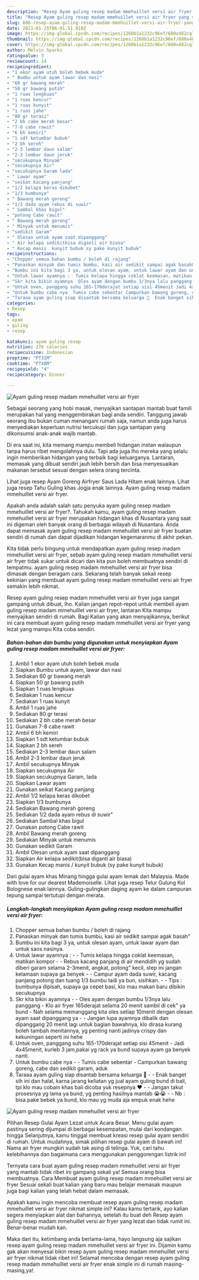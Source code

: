 ```yaml
---
description: "Resep Ayam guling resep madam mmehuillet versi air fryer yang sedap dan Mudah Dibuat"
title: "Resep Ayam guling resep madam mmehuillet versi air fryer yang sedap dan Mudah Dibuat"
slug: 606-resep-ayam-guling-resep-madam-mmehuillet-versi-air-fryer-yang-sedap-dan-mudah-dibuat
date: 2021-01-25T06:01:51.018Z
image: https://img-global.cpcdn.com/recipes/1260b1a1232c96ef/680x482cq70/ayam-guling-resep-madam-mmehuillet-versi-air-fryer-foto-resep-utama.jpg
thumbnail: https://img-global.cpcdn.com/recipes/1260b1a1232c96ef/680x482cq70/ayam-guling-resep-madam-mmehuillet-versi-air-fryer-foto-resep-utama.jpg
cover: https://img-global.cpcdn.com/recipes/1260b1a1232c96ef/680x482cq70/ayam-guling-resep-madam-mmehuillet-versi-air-fryer-foto-resep-utama.jpg
author: Melvin Sparks
ratingvalue: 3
reviewcount: 14
recipeingredient:
- "1 ekor ayam utuh boleh bebek muda"
- " Bumbu untuk ayam lawar dan nasi"
- "60 gr bawang merah"
- "50 gr bawang putih"
- "1 ruas lengkuas"
- "1 ruas kencur"
- "1 ruas kunyit"
- "1 ruas jahe"
- "80 gr terasi"
- "2 bh cabe merah besar"
- "7-8 cabe rawit"
- "6 bh kemiri"
- "1 sdt ketumbar bubuk"
- "2 bh sereh"
- "2-3 lembar daun salam"
- "2-3 lembar daun jeruk"
- "secukupnya Minyak"
- "secukupnya Air"
- "secukupnya Garam lada"
- " Lawar ayam"
- "seikat Kacang panjang"
- "1/2 kelapa keras dikobet"
- "1/3 bumbunya"
- " Bawang merah goreng"
- "1/2 dada ayam rebus di suwir"
- " Sambal khas bigul"
- "potong Cabe rawit"
- " Bawang merah goreng"
- " Minyak untuk menumis"
- "sedikit Garam"
- " Olesan untuk ayam saat dipanggang"
- " Air kelapa sedikitbisa diganti air biasa"
- " Kecap manis  kunyit bubuk sy pake kunyit bubuk"
recipeinstructions:
- "Chopper semua bahan bumbu / boleh di rajang"
- "Panaskan minyak dan tumis bumbu, kasi air sedikit sampai agak basah&#34;"
- "Bumbu ini kita bagi 3 ya, untuk olesan ayam, untuk lawar ayam dan untuk saos nasinya."
- "Untuk lawar ayamnya :  Tumis kelapa hingga coklat keemasan, matikan kompor  Rebus kacang panjang di air mendidih yg sudah diberi garam selama 2-3menit, angkat, potong&#34; kecil, step ini jangan kelamaan supaya ga benyek  Campur ayam dada suwir, kacang panjang potong dan tuang 1/3 bumbu tadi ya bun, sisihkan.  Tips : bumbunya dipisah, supaya ga cepet basi, klo mau makan baru dibikin secukupnya"
- "Skr kita bikin ayamnya  Oles ayam dengan bumbu 1/3nya lalu panggang Klo air fryer 165derajat selama 20 menit sambil di cek&#34; ya bund Nah selama memanggang kita oles setiap 10menit dengan olesan ayam saat dipanggang ya  Jangan lupa ayamnya dibalik dan dipanggang 20 menit lagi untuk bagian bawahnya, klo dirasa kurang boleh tambah menitannya, yg penting nanti jadinya crispy dan kekuningan seperti ini hehe"
- "Untuk oven, panggang suhu 165-170derajat setiap sisi 45menit Jadi 4x45menit, kurleb 3 jam,pakai yg rack ya bund supaya ayam ga benyek nanti."
- "Untuk bumbu cabe nya  Tumis cabe sebentar Campurkan bawang goreng, cabe dan sedikit garam, aduk"
- "Taraaa ayam guling siap disantab bersama keluarga 🥰  Enak banget sih ini dan halal, karna jarang keliatan yg jual ayam guling bund di bali, tpi klo mau cobain khas bali dicoba yuk resepnya ❤  Jangan takut prosesnya yg lama ya bund, yg penting hasilnya mantab 😭😭  Nb : bisa pake bebek ya bund, klo mau yg muda aja empuk enak hehe"
categories:
- Resep
tags:
- ayam
- guling
- resep

katakunci: ayam guling resep 
nutrition: 276 calories
recipecuisine: Indonesian
preptime: "PT31M"
cooktime: "PT48M"
recipeyield: "4"
recipecategory: Dinner

---
```



![Ayam guling resep madam mmehuillet versi air fryer](https://img-global.cpcdn.com/recipes/1260b1a1232c96ef/680x482cq70/ayam-guling-resep-madam-mmehuillet-versi-air-fryer-foto-resep-utama.jpg)

Sebagai seorang yang hobi masak, menyajikan santapan mantab buat famili merupakan hal yang menggembirakan bagi anda sendiri. Tanggung jawab seorang ibu bukan cuman menangani rumah saja, namun anda juga harus menyediakan keperluan nutrisi tercukupi dan juga santapan yang dikonsumsi anak-anak wajib mantab.

Di era  saat ini, kita memang mampu membeli hidangan instan walaupun tanpa harus ribet mengolahnya dulu. Tapi ada juga lho mereka yang selalu ingin memberikan hidangan yang terbaik bagi keluarganya. Lantaran, memasak yang dibuat sendiri jauh lebih bersih dan bisa menyesuaikan makanan tersebut sesuai dengan selera orang tercinta. 

Lihat juga resep Ayam Goreng Airfryer Saus Lada Hitam enak lainnya. Lihat juga resep Tahu Guling khas Jogja enak lainnya. Ayam guling resep madam mmehuillet versi air fryer.

Apakah anda adalah salah satu penyuka ayam guling resep madam mmehuillet versi air fryer?. Tahukah kamu, ayam guling resep madam mmehuillet versi air fryer merupakan hidangan khas di Nusantara yang saat ini digemari oleh banyak orang di berbagai wilayah di Nusantara. Anda dapat memasak ayam guling resep madam mmehuillet versi air fryer buatan sendiri di rumah dan dapat dijadikan hidangan kegemaranmu di akhir pekan.

Kita tidak perlu bingung untuk mendapatkan ayam guling resep madam mmehuillet versi air fryer, sebab ayam guling resep madam mmehuillet versi air fryer tidak sukar untuk dicari dan kita pun boleh membuatnya sendiri di tempatmu. ayam guling resep madam mmehuillet versi air fryer bisa dimasak dengan beragam cara. Sekarang telah banyak sekali resep kekinian yang membuat ayam guling resep madam mmehuillet versi air fryer semakin lebih nikmat.

Resep ayam guling resep madam mmehuillet versi air fryer juga sangat gampang untuk dibuat, lho. Kalian jangan repot-repot untuk membeli ayam guling resep madam mmehuillet versi air fryer, lantaran Kita mampu menyajikan sendiri di rumah. Bagi Kalian yang akan menyajikannya, berikut ini cara membuat ayam guling resep madam mmehuillet versi air fryer yang lezat yang mampu Kita coba sendiri.

<!--inarticleads1-->

##### Bahan-bahan dan bumbu yang digunakan untuk menyiapkan Ayam guling resep madam mmehuillet versi air fryer:

1. Ambil 1 ekor ayam utuh boleh bebek muda
1. Siapkan  Bumbu untuk ayam, lawar dan nasi
1. Sediakan 60 gr bawang merah
1. Siapkan 50 gr bawang putih
1. Siapkan 1 ruas lengkuas
1. Sediakan 1 ruas kencur
1. Sediakan 1 ruas kunyit
1. Ambil 1 ruas jahe
1. Sediakan 80 gr terasi
1. Sediakan 2 bh cabe merah besar
1. Gunakan 7-8 cabe rawit
1. Ambil 6 bh kemiri
1. Siapkan 1 sdt ketumbar bubuk
1. Siapkan 2 bh sereh
1. Sediakan 2-3 lembar daun salam
1. Ambil 2-3 lembar daun jeruk
1. Ambil secukupnya Minyak
1. Siapkan secukupnya Air
1. Siapkan secukupnya Garam, lada
1. Siapkan  Lawar ayam
1. Gunakan seikat Kacang panjang
1. Ambil 1/2 kelapa keras dikobet
1. Siapkan 1/3 bumbunya
1. Sediakan  Bawang merah goreng
1. Sediakan 1/2 dada ayam rebus di suwir&#34;
1. Sediakan  Sambal khas bigul
1. Gunakan potong Cabe rawit
1. Ambil  Bawang merah goreng
1. Sediakan  Minyak untuk menumis
1. Gunakan sedikit Garam
1. Ambil  Olesan untuk ayam saat dipanggang
1. Siapkan  Air kelapa sedikit(bisa diganti air biasa)
1. Gunakan  Kecap manis / kunyit bubuk (sy pake kunyit bubuk)


Dari gulai ayam khas Minang hingga gulai ayam lemak dari Malaysia. Made with love for our dearest Mademoiselle. Lihat juga resep Telur Gulung Kol Bolognese enak lainnya. Guling-gulingkan daging ayam ke dalam campuran tepung sampai tertutupi dengan merata. 

<!--inarticleads2-->

##### Langkah-langkah menyiapkan Ayam guling resep madam mmehuillet versi air fryer:

1. Chopper semua bahan bumbu / boleh di rajang
1. Panaskan minyak dan tumis bumbu, kasi air sedikit sampai agak basah&#34;
1. Bumbu ini kita bagi 3 ya, untuk olesan ayam, untuk lawar ayam dan untuk saos nasinya.
1. Untuk lawar ayamnya : -  - Tumis kelapa hingga coklat keemasan, matikan kompor -  - Rebus kacang panjang di air mendidih yg sudah diberi garam selama 2-3menit, angkat, potong&#34; kecil, step ini jangan kelamaan supaya ga benyek -  - Campur ayam dada suwir, kacang panjang potong dan tuang 1/3 bumbu tadi ya bun, sisihkan. -  - Tips : bumbunya dipisah, supaya ga cepet basi, klo mau makan baru dibikin secukupnya
1. Skr kita bikin ayamnya -  - Oles ayam dengan bumbu 1/3nya lalu panggang - Klo air fryer 165derajat selama 20 menit sambil di cek&#34; ya bund - Nah selama memanggang kita oles setiap 10menit dengan olesan ayam saat dipanggang ya -  - Jangan lupa ayamnya dibalik dan dipanggang 20 menit lagi untuk bagian bawahnya, klo dirasa kurang boleh tambah menitannya, yg penting nanti jadinya crispy dan kekuningan seperti ini hehe
1. Untuk oven, panggang suhu 165-170derajat setiap sisi 45menit - Jadi 4x45menit, kurleb 3 jam,pakai yg rack ya bund supaya ayam ga benyek nanti.
1. Untuk bumbu cabe nya -  - Tumis cabe sebentar - Campurkan bawang goreng, cabe dan sedikit garam, aduk
1. Taraaa ayam guling siap disantab bersama keluarga 🥰 -  - Enak banget sih ini dan halal, karna jarang keliatan yg jual ayam guling bund di bali, tpi klo mau cobain khas bali dicoba yuk resepnya ❤ -  - Jangan takut prosesnya yg lama ya bund, yg penting hasilnya mantab 😭😭 -  - Nb : bisa pake bebek ya bund, klo mau yg muda aja empuk enak hehe
<img src="//assets-global.cpcdn.com/assets/icons/button_play-2c75c40dde080a61004c1f40b05d8f140eaff45d7e9e6481dc71c63d2e7c4909.png" alt="Ayam guling resep madam mmehuillet versi air fryer">

Pilihan Resep Gulai Ayam Lezat untuk Acara Besar. Menu gulai ayam pastinya sering dijumpai di berbagai kesempatan, mulai dari kondangan hingga Selanjutnya, kamu tinggal membuat kreasi resep gulai ayam sendiri di rumah. Untuk mudahnya, simak pilihan resep gulai ayam di bawah ini! Nama air fryer mungkin sudah tak asing di telinga. Yuk, cari tahu kelebihannya dan bagaimana cara menggunakan penggorengan listrik ini! 

Ternyata cara buat ayam guling resep madam mmehuillet versi air fryer yang mantab tidak ribet ini gampang sekali ya! Semua orang bisa membuatnya. Cara Membuat ayam guling resep madam mmehuillet versi air fryer Sesuai sekali buat kalian yang baru mau belajar memasak maupun juga bagi kalian yang telah hebat dalam memasak.

Apakah kamu ingin mencoba membuat resep ayam guling resep madam mmehuillet versi air fryer nikmat simple ini? Kalau kamu tertarik, ayo kalian segera menyiapkan alat dan bahannya, setelah itu buat deh Resep ayam guling resep madam mmehuillet versi air fryer yang lezat dan tidak rumit ini. Benar-benar mudah kan. 

Maka dari itu, ketimbang anda berlama-lama, hayo langsung aja sajikan resep ayam guling resep madam mmehuillet versi air fryer ini. Dijamin kamu gak akan menyesal bikin resep ayam guling resep madam mmehuillet versi air fryer nikmat tidak ribet ini! Selamat mencoba dengan resep ayam guling resep madam mmehuillet versi air fryer enak simple ini di rumah masing-masing,ya!.

